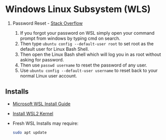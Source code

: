 # Windows Linux Subsystem (WLS)

1. Password Reset - [Stack Overflow](https://askubuntu.com/questions/931940/unable-to-change-the-root-password-in-windows-10-wsl)

   1. If you forgot your password on WSL simply open your command prompt from windows by typing cmd on search.
   1. Then type `ubuntu config --default-user root` to set root as the default user for Linux Bash Shell.
   1. Then open the Linux Bash shell which will log you in as root without asking for password.
   1. Then use `passwd username` to reset the password of any user.
   1. Use `ubuntu config --default-user username` to reset back to your normal Linux user account.
  
## Installs

- [Microsoft WSL Install Guide](https://docs.microsoft.com/en-us/windows/wsl/install-win10)

- [Install WSL2 Kernel](https://docs.microsoft.com/en-us/windows/wsl/wsl2-kernel)

- Fresh WSL Installs may require:

   ```bash
   sudo apt update
   ```
